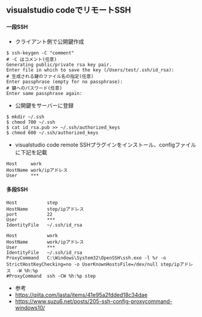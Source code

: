 
## visualstudio codeでリモートSSH ##

#### 一段SSH ####
- クライアント側で公開鍵作成
```
$ ssh-keygen -C "comment"
# -C はコメント(任意)
Generating public/private rsa key pair.
Enter file in which to save the key (/Users/test/.ssh/id_rsa):
# 生成される鍵のファイル名の指定(任意)
Enter passphrase (empty for no passphrase):
# 鍵へのパスワード(任意)
Enter same passphrase again:
```

- 公開鍵をサーバーに登録
```
$ mkdir ~/.ssh
$ chmod 700 ~/.ssh
$ cat id_rsa.pub >> ~/.ssh/authorized_keys
$ chmod 600 ~/.ssh/authorized_keys
```

- visualstudio code remote SSHプラグインをインストール、configファイルに下記を記載
```
Host     work
HostName work/ipアドレス
User     ***
```


#### 多段SSH ####
```
Host           step
HostName       step/ipアドレス
port           22
User           ***
IdentityFile   ~/.ssh/id_rsa

Host           work
HostName       work/ipアドレス
User           ***
IdentityFile   ~/.ssh/id_rsa
ProxyCommand   C:\Windows\System32\OpenSSH\ssh.exe -l %r -o StrictHostKeyChecking=no -o UserKnownHostsFile=/dev/null step/ipアドレス  -W %h:%p
#ProxyCommand  ssh -CW %h:%p step
```

- 参考
- https://qiita.com/lasta/items/41e95a2fdded18c34dae
- https://www.suzu6.net/posts/205-ssh-config-proxycommand-windows10/
